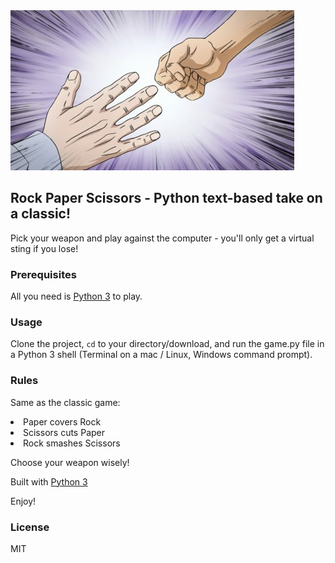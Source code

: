 <img src="rps.jpg">

## Rock Paper Scissors - Python text-based take on a classic!

Pick your weapon and play against the computer - you'll only get a virtual sting if you lose!

### Prerequisites

All you need is <a href="https://www.python.org/downloads/" rel="nofollow">Python 3</a> to play.

### Usage
Clone the project, <code>cd</code> to your directory/download, and run the game.py file in a Python 3 shell (Terminal on a mac / Linux, Windows command prompt).

### Rules
Same as the classic game:

<li>
	Paper covers Rock
</li>
<li>
	Scissors cuts Paper
</li>
<li>
	Rock smashes Scissors
</li>

Choose your weapon wisely!

Built with <a href="https://www.python.org/doc/" rel="nofollow">Python 3</a>

Enjoy!

### License 
MIT